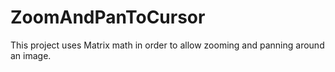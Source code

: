 # ZoomAndPanToCursor
This project uses Matrix math in order to allow zooming and panning around an image.

